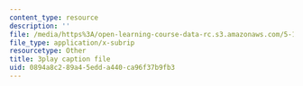 ```yaml
---
content_type: resource
description: ''
file: /media/https%3A/open-learning-course-data-rc.s3.amazonaws.com/5-111-principles-of-chemical-science-fall-2008/0894a8c289a45edda440ca96f37b9fb3_C_Kg0EMPEJ8.vtt
file_type: application/x-subrip
resourcetype: Other
title: 3play caption file
uid: 0894a8c2-89a4-5edd-a440-ca96f37b9fb3
---
```

